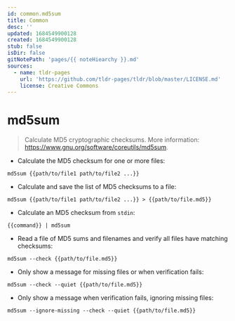 ```yaml
---
id: common.md5sum
title: Common
desc: ''
updated: 1684549900128
created: 1684549900128
stub: false
isDir: false
gitNotePath: 'pages/{{ noteHiearchy }}.md'
sources:
  - name: tldr-pages
    url: 'https://github.com/tldr-pages/tldr/blob/master/LICENSE.md'
    license: Creative Commons
---
```

# md5sum

> Calculate MD5 cryptographic checksums.
> More information: <https://www.gnu.org/software/coreutils/md5sum>.

- Calculate the MD5 checksum for one or more files:

`md5sum {{path/to/file1 path/to/file2 ...}}`

- Calculate and save the list of MD5 checksums to a file:

`md5sum {{path/to/file1 path/to/file2 ...}} > {{path/to/file.md5}}`

- Calculate an MD5 checksum from `stdin`:

`{{command}} | md5sum`

- Read a file of MD5 sums and filenames and verify all files have matching checksums:

`md5sum --check {{path/to/file.md5}}`

- Only show a message for missing files or when verification fails:

`md5sum --check --quiet {{path/to/file.md5}}`

- Only show a message when verification fails, ignoring missing files:

`md5sum --ignore-missing --check --quiet {{path/to/file.md5}}`

